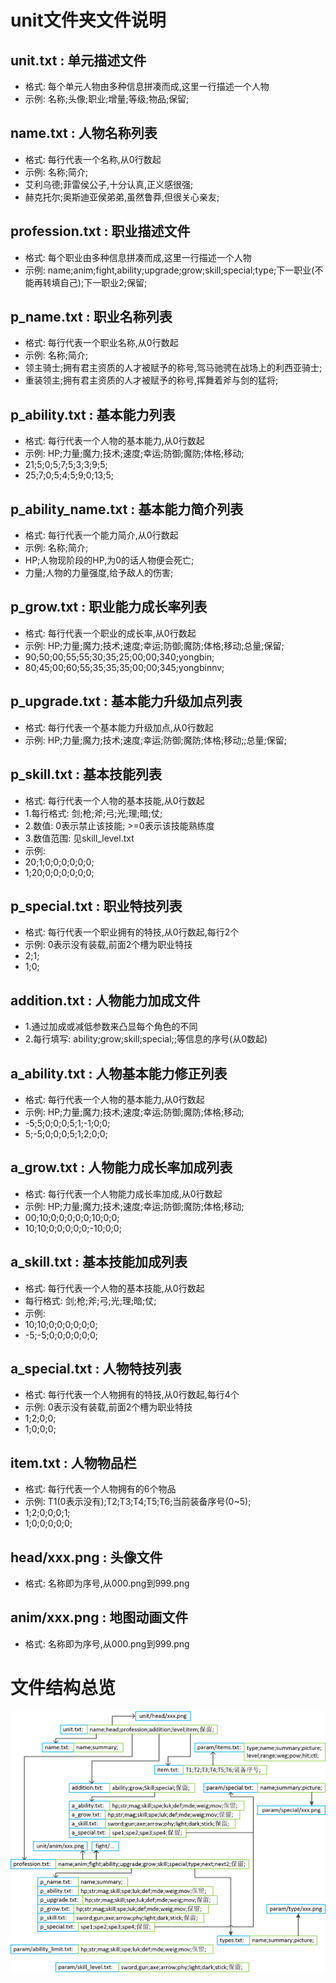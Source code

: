 ﻿# unit文件夹文件说明

## unit.txt : 单元描述文件

* 格式: 每个单元人物由多种信息拼凑而成,这里一行描述一个人物
* 示例: 名称;头像;职业;增量;等级;物品;保留;

## name.txt : 人物名称列表

* 格式: 每行代表一个名称,从0行数起
* 示例: 名称;简介;
* 艾利乌德;菲雷侯公子,十分认真,正义感很强;
* 赫克托尔;奥斯迪亚侯弟弟,虽然鲁莽,但很关心亲友;

## profession.txt : 职业描述文件

* 格式: 每个职业由多种信息拼凑而成,这里一行描述一个人物
* 示例: name;anim;fight,ability;upgrade;grow;skill;special;type;下一职业(不能再转填自己);下一职业2;保留;

## p_name.txt : 职业名称列表

* 格式: 每行代表一个职业名称,从0行数起
* 示例: 名称;简介;
* 领主骑士;拥有君主资质的人才被赋予的称号,驾马驰骋在战场上的利西亚骑士;
* 重装领主;拥有君主资质的人才被赋予的称号,挥舞着斧与剑的猛将;

## p_ability.txt : 基本能力列表

* 格式: 每行代表一个人物的基本能力,从0行数起
* 示例: HP;力量;魔力;技术;速度;幸运;防御;魔防;体格;移动;
* 21;5;0;5;7;5;3;3;9;5;
* 25;7;0;5;4;5;9;0;13;5;

## p_ability_name.txt : 基本能力简介列表

* 格式: 每行代表一个能力简介,从0行数起
* 示例: 名称;简介;
* HP;人物现阶段的HP,为0的话人物便会死亡;
* 力量;人物的力量强度,给予敌人的伤害;

## p_grow.txt : 职业能力成长率列表

* 格式: 每行代表一个职业的成长率,从0行数起
* 示例: HP;力量;魔力;技术;速度;幸运;防御;魔防;体格;移动;总量;保留;
* 90;50;00;55;55;30;35;25;00;00;340;yongbin;
* 80;45;00;60;55;35;35;35;00;00;345;yongbinnv;

## p_upgrade.txt : 基本能力升级加点列表

* 格式: 每行代表一个基本能力升级加点,从0行数起
* 示例: HP;力量;魔力;技术;速度;幸运;防御;魔防;体格;移动;;总量;保留;

## p_skill.txt : 基本技能列表

* 格式: 每行代表一个人物的基本技能,从0行数起
* 1.每行格式: 剑;枪;斧;弓;光;理;暗;仗;
* 2.数值: 0表示禁止该技能; >=0表示该技能熟练度
* 3.数值范围: 见skill_level.txt
* 示例: 
* 20;1;0;0;0;0;0;0;
* 1;20;0;0;0;0;0;0;

## p_special.txt : 职业特技列表

* 格式: 每行代表一个职业拥有的特技,从0行数起,每行2个
* 示例: 0表示没有装载,前面2个槽为职业特技
* 2;1;
* 1;0;

## addition.txt : 人物能力加成文件

* 1.通过加成或减低参数来凸显每个角色的不同
* 2.每行填写: ability;grow;skill;special;;等信息的序号(从0数起)

## a_ability.txt : 人物基本能力修正列表

* 格式: 每行代表一个人物的基本能力,从0行数起
* 示例: HP;力量;魔力;技术;速度;幸运;防御;魔防;体格;移动;
* -5;5;0;0;0;5;1;-1;0;0;
* 5;-5;0;0;0;5;1;2;0;0;

## a_grow.txt : 人物能力成长率加成列表

* 格式: 每行代表一个人物能力成长率加成,从0行数起
* 示例: HP;力量;魔力;技术;速度;幸运;防御;魔防;体格;移动;
* 00;10;0;0;0;0;0;10;0;0;
* 10;10;0;0;0;0;0;-10;0;0;

## a_skill.txt : 基本技能加成列表

* 格式: 每行代表一个人物的基本技能,从0行数起
* 每行格式: 剑;枪;斧;弓;光;理;暗;仗;
* 示例: 
* 10;10;0;0;0;0;0;0;
* -5;-5;0;0;0;0;0;0;

## a_special.txt : 人物特技列表

* 格式: 每行代表一个人物拥有的特技,从0行数起,每行4个
* 示例: 0表示没有装载,前面2个槽为职业特技
* 1;2;0;0;
* 1;0;0;0;

## item.txt : 人物物品栏

* 格式: 每行代表一个人物拥有的6个物品
* 示例: T1(0表示没有);T2;T3;T4;T5;T6;当前装备序号(0~5);
* 1;2;0;0;0;1;
* 1;0;0;0;0;0;

## head/xxx.png : 头像文件

* 格式: 名称即为序号,从000.png到999.png

## anim/xxx.png : 地图动画文件

* 格式: 名称即为序号,从000.png到999.png

# 文件结构总览
![Image](structure.png)
